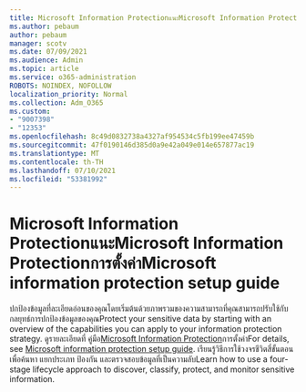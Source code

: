 ```yaml
---
title: Microsoft Information ProtectionแนะMicrosoft Information Protectionการตั้งค่า
ms.author: pebaum
author: pebaum
manager: scotv
ms.date: 07/09/2021
ms.audience: Admin
ms.topic: article
ms.service: o365-administration
ROBOTS: NOINDEX, NOFOLLOW
localization_priority: Normal
ms.collection: Adm_O365
ms.custom:
- "9007398"
- "12353"
ms.openlocfilehash: 8c49d0832738a4327af954534c5fb199ee47459b
ms.sourcegitcommit: 47f0190146d385d0a9e42a049e014e657877ac19
ms.translationtype: MT
ms.contentlocale: th-TH
ms.lasthandoff: 07/10/2021
ms.locfileid: "53381992"
---
```

# <a name="microsoft-information-protection-setup-guide"></a><span data-ttu-id="c9ef5-102">Microsoft Information ProtectionแนะMicrosoft Information Protectionการตั้งค่า</span><span class="sxs-lookup"><span data-stu-id="c9ef5-102">Microsoft information protection setup guide</span></span>

<span data-ttu-id="c9ef5-103">ปกป้องข้อมูลที่ละเอียดอ่อนของคุณโดยเริ่มต้นด้วยภาพรวมของความสามารถที่คุณสามารถปรับใช้กับกลยุทธ์การปกป้องข้อมูลของคุณ</span><span class="sxs-lookup"><span data-stu-id="c9ef5-103">Protect your sensitive data by starting with an overview of the capabilities you can apply to your information protection strategy.</span></span> <span data-ttu-id="c9ef5-104">ดูรายละเอียดที่ คู่มือ[Microsoft Information Protection](https://admin.microsoft.com/adminportal/home#/modernonboarding/mipsetupguide)การตั้งค่า</span><span class="sxs-lookup"><span data-stu-id="c9ef5-104">For details, see [Microsoft information protection setup guide](https://admin.microsoft.com/adminportal/home#/modernonboarding/mipsetupguide).</span></span> <span data-ttu-id="c9ef5-105">เรียนรู้วิธีการใช้วงจรชีวิตสี่ขั้นตอนเพื่อค้นหา แยกประเภท ป้องกัน และตรวจสอบข้อมูลที่เป็นความลับ</span><span class="sxs-lookup"><span data-stu-id="c9ef5-105">Learn how to use a four-stage lifecycle approach to discover, classify, protect, and monitor sensitive information.</span></span>